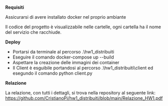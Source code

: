 **Requisiti**

Assicurarsi di avere installato docker nel proprio ambiante

Il codice del progetto è visualizzabile nelle cartelle, ogni cartella ha il nome del servizio che racchiude.

**Deploy**
- Portarsi da terminale al percorso .\hw1_distribuiti
- Eseguire il comando docker-compose up --build
- Aspettare la creazione delle immagini dei container
- Il Client è esguibile portandosi al percorso .\hw1_distribuiti\client ed esegundo il comando python client.py

**Relazione**

La relazione, con tutti i dettagli, si trova nella repository al seguente link: https://github.com/CristianoPi/hw1_distribuiti/blob/main/Relazione_HW1.pdf
